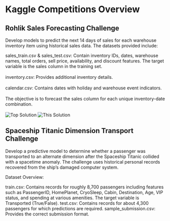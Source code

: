 # Kaggle Competitions Overview 

## Rohlik Sales Forecasting Challenge
Develop models to predict the next 14 days of sales for each warehouse inventory item using historical sales data. The datasets provided include:

sales_train.csv & sales_test.csv: Contain inventory IDs, dates, warehouse names, total orders, sell price, availability, and discount features. The target variable is the sales column in the training set. <br><br>
inventory.csv: Provides additional inventory details. <br><br>
calendar.csv: Contains dates with holiday and warehouse event indicators. <br><br>
The objective is to forecast the sales column for each unique inventory-date combination. <br><br>
![Top Solution](https://github.com/user-attachments/assets/3ca24dce-387b-4ae3-b5ce-e712887c7f2e)
![This Solution](https://github.com/user-attachments/assets/cd15e1e1-046b-48d9-af34-4c36ea7ae41a)



## Spaceship Titanic Dimension Transport Challenge
Develop a predictive model to determine whether a passenger was transported to an alternate dimension after the Spaceship Titanic collided with a spacetime anomaly. The challenge uses historical personal records recovered from the ship’s damaged computer system.

Dataset Overview:

train.csv: Contains records for roughly 8,700 passengers including features such as PassengerID, HomePlanet, CryoSleep, Cabin, Destination, Age, VIP status, and spending at various amenities. The target variable is Transported (True/False).
test.csv: Contains records for about 4,300 passengers for which predictions are required.
sample_submission.csv: Provides the correct submission format.

